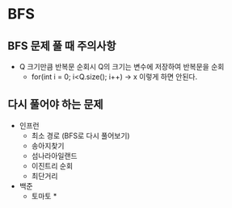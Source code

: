 # BFS

## BFS 문제 풀 때 주의사항
- Q 크기만큼 반복문 순회시 Q의 크기는 변수에 저장하여 반복문을 순회
  - for(int i = 0; i<Q.size(); i++) -> x 이렇게 하면 안된다.

## 다시 풀어야 하는 문제

- 인프런
  - 최소 경로 (BFS로 다시 풀어보기)
  - 송아지찾기
  - 섬나라아일랜드
  - 이진트리 순회
  - 최단거리
- 백준
  - 토마토 *
